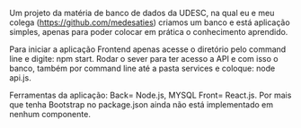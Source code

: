 Um projeto da matéria de banco de dados da UDESC, na qual eu e meu colega (https://github.com/medesaties) criamos um banco e está aplicação simples, apenas para poder colocar em prática o conhecimento aprendido.

Para iniciar a aplicação Frontend apenas acesse o diretório pelo command line e digite: npm start.
Rodar o sever para ter acesso a API e com isso o banco, também por command line até a pasta services e coloque: node api.js.

Ferramentas da aplicação: Back= Node.js, MYSQL Front= React.js.
Por mais que tenha Bootstrap no package.json ainda não está implementado em nenhum componente.
